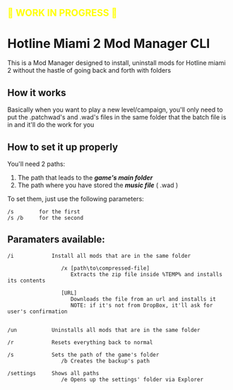 
<h2><p style="color: yellow">🛑 WORK IN PROGRESS 🛑</p></h2>

# Hotline Miami 2 Mod Manager CLI

This is a Mod Manager designed to install, uninstall mods for Hotline miami 2 without the hastle of going back and forth with folders

## How it works

Basically when you want to play a new level/campaign, you'll only need to put the .patchwad's and .wad's files in the same folder that the batch file is in and it'll do the work for you

## How to set it up properly

You'll need 2 paths:
1. The path that leads to the _**game's main folder**_
2. The path where you have stored the _**music file**_ ( .wad )

To set them, just use the following parameters: 
```
/s        for the first
/s /b     for the second
```

## Paramaters available:
```
/i            Install all mods that are in the same folder

                 /x [path\to\compressed-file] 
                    Extracts the zip file inside %TEMP% and installs its contents

                 [URL]
                    Downloads the file from an url and installs it
                    NOTE: if it's not from DropBox, it'll ask for user's confirmation
                    

/un           Uninstalls all mods that are in the same folder

/r            Resets everything back to normal

/s            Sets the path of the game's folder
                 /b Creates the backup's path
     
/settings     Shows all paths
                 /e Opens up the settings' folder via Explorer
```